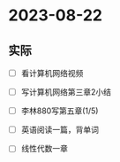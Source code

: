 # 2023-08-22

## 实际
- [ ] 看计算机网络视频
- [ ] 写计算机网络第三章2小结
- [ ] 李林880写第五章(1/5)
- [ ] 英语阅读一篇，背单词
- [ ] 线性代数一章

